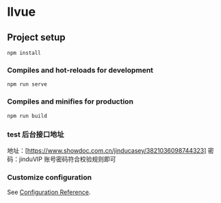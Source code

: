 # llvue

## Project setup

```
npm install
```

### Compiles and hot-reloads for development

```
npm run serve
```

### Compiles and minifies for production

```
npm run build
```

### test 后台接口地址

地址：[https://www.showdoc.com.cn/jinducasey/3821036098744323]
密码：jinduVIP
账号密码符合校验规则即可

### Customize configuration

See [Configuration Reference](https://cli.vuejs.org/config/).
